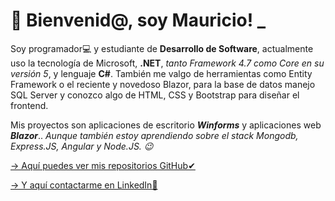 # 💬 Bienvenid@, soy Mauricio! _

 Soy programador💻 y estudiante de **Desarrollo de Software**, actualmente uso la tecnología de Microsoft, **.NET**, _tanto Framework 4.7 como Core en su versión 5_, y lenguaje **C#**. También me valgo de herramientas como Entity Framework o el reciente y novedoso Blazor, para la base de datos manejo SQL Server y conozco algo de HTML, CSS y Bootstrap para diseñar el frontend.

Mis proyectos son aplicaciones de escritorio **_Winforms_** y aplicaciones web **_Blazor_**.. _Aunque también estoy aprendiendo sobre el stack Mongodb, Express.JS, Angular y Node.JS. 😉_

[-> Aquí puedes ver mis repositorios GitHub✔](https://github.com/maurigaggero?tab=repositories)

[-> Y aquí contactarme en LinkedIn📌](http://linkedin.com/in/mauriciogaggero)
<!--
**maurigaggero/maurigaggero** is a ✨ _special_ ✨ repository because its `README.md` (this file) appears on your GitHub profile.

Here are some ideas to get you started:

- 🔭 I’m currently working on ...
- 🌱 I’m currently learning ...
- 👯 I’m looking to collaborate on ...
- 🤔 I’m looking for help with ...
- 💬 Ask me about ...
- 📫 How to reach me: ...
- 😄 Pronouns: ...
- ⚡ Fun fact: ...
-->
